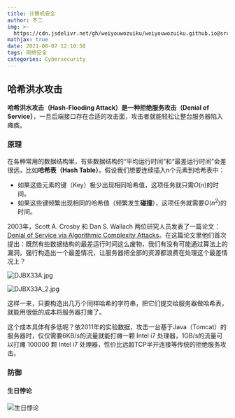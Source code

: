 ```yaml
---
title: 计算机安全
author: 不二
img: >-
  https://cdn.jsdelivr.net/gh/weiyouwozuiku/weiyouwozuiku.github.io@src/source/_posts/PageImg/计算机安全.jpg
mathjax: true
date: 2021-08-07 12:10:58
tags: 网络安全
categories: Cybersecurity
---
```


## 哈希洪水攻击

**哈希洪水攻击（Hash-Flooding Attack）**是一种**拒绝服务攻击（Denial of Service）**，一旦后端接口存在合适的攻击面，攻击者就能轻松让整台服务器陷入瘫痪。

### 原理

在各种常用的数据结构里，有些数据结构的“平均运行时间”和“最差运行时间”会差很远，比如**哈希表（Hash Table）**。假设我们想要连续插入n个元素到哈希表中：

- 如果这些元素的键（Key）极少出现相同哈希值，这项任务就只需$O(n)$的时间。
- 如果这些键频繁出现相同的哈希值（频繁发生**碰撞**），这项任务就需要$O(n^2)$的时间。

2003年，Scott A. Crosby 和 Dan S. Wallach 两位研究人员发表了一篇论文：[Denial of Service via Algorithmic Complexity Attacks](https://link.zhihu.com/?target=https%3A//www.usenix.org/legacy/events/sec03/tech/full_papers/crosby/crosby.pdf)。在这篇论文里他们首次提出：既然有些数据结构的最差运行时间这么废物，我们有没有可能通过算法上的漏洞，强行构造出一个最差情况，让服务器把全部的资源都浪费在处理这个最差情况上？

![DJBX33A.jpg](https://cdn.jsdelivr.net/gh/weiyouwozuiku/weiyouwozuiku.github.io@src/source/_posts/计算机安全/DJBX33A.jpg)

![DJBX33A_2.jpg](https://cdn.staticaly.com/gh/weiyouwozuiku/weiyouwozuiku.github.io/src/source/_posts/计算机安全/DJBX33A_2.jpg)

这样一来，只要构造出几万个同样哈希的字符串，把它们提交给服务器做哈希表， 就能用很低的成本将服务器打瘫了。

这个成本具体有多低呢？依2011年的实验数据，攻击一台基于Java（Tomcat）的服务器时，仅仅需要6KB/s的流量就能打瘫一颗 Intel i7 处理器，1GB/s的流量可以打瘫 100000 颗 Intel i7 处理器，性价比远超TCP半开连接等传统的拒绝服务攻击。

### 防御

#### 生日悖论

![生日悖论](https://cdn.staticaly.com/gh/weiyouwozuiku/weiyouwozuiku.github.io/src/source/_posts/计算机安全/生日悖论.jpg)
